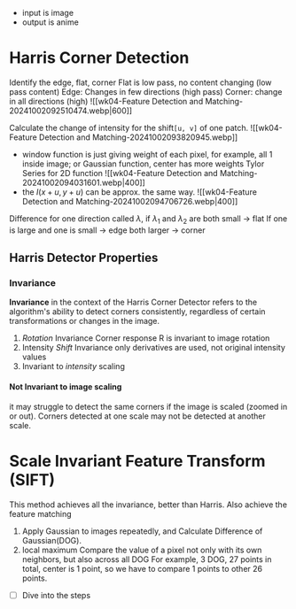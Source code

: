 - input is image
- output is anime
# Harris Corner Detection
Identify the edge, flat, corner
   Flat is low pass, no content changing (low pass content)
   Edge: Changes in few directions (high pass)
   Corner: change in all directions (high)
![[wk04-Feature Detection and Matching-20241002092510474.webp|600]]

 Calculate the change of intensity for the shift`[u, v]` of one patch.
![[wk04-Feature Detection and Matching-20241002093820945.webp]]
- window function is just giving weight of each pixel, for example, all 1 inside image; or Gaussian function, center has more weights
Tylor Series for 2D function
![[wk04-Feature Detection and Matching-20241002094031601.webp|400]]
- the $I(x+u, y+u)$ can be approx. the same way.
  ![[wk04-Feature Detection and Matching-20241002094706726.webp|400]]

Difference for one direction called $\lambda$, 
	if $\lambda_1$ and $\lambda_2$ are both small -> flat
	If one is large and one is small -> edge
	both larger -> corner

## Harris Detector Properties

### Invariance
**Invariance** in the context of the Harris Corner Detector refers to the algorithm's ability to detect corners consistently, regardless of certain transformations or changes in the image.
1. *Rotation* Invariance
	Corner response R is invariant to image rotation
2. Intensity *Shift* Invariance
	only derivatives are used, not original intensity values
3. Invariant to *intensity* scaling
#### Not Invariant to image scaling
it may struggle to detect the same corners if the image is scaled (zoomed in or out). Corners detected at one scale may not be detected at another scale.

# Scale Invariant Feature Transform (SIFT)
This method achieves all the invariance, better than Harris. Also achieve the feature matching
1. Apply Gaussian to images repeatedly, and Calculate Difference of Gaussian(DOG).
2. local maximum
   Compare the value of a pixel not only with its own neighbors, but also across all DOG
   For example, 3 DOG, 27 points in total, center is 1 point, so we have to compare 1 points to other 26 points.
- [ ] Dive into the steps
